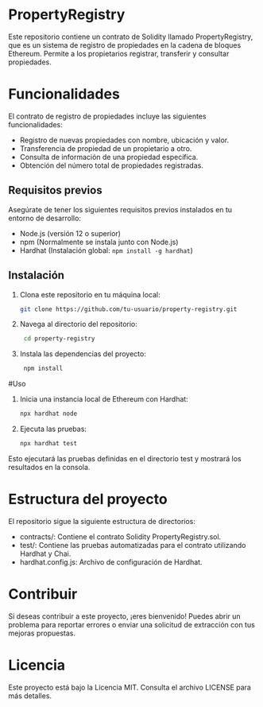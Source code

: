 # PropertyRegistry

Este repositorio contiene un contrato de Solidity llamado PropertyRegistry, que es un sistema de registro de propiedades en la cadena de bloques Ethereum. Permite a los propietarios registrar, transferir y consultar propiedades.

# Funcionalidades

El contrato de registro de propiedades incluye las siguientes funcionalidades:

- Registro de nuevas propiedades con nombre, ubicación y valor.
- Transferencia de propiedad de un propietario a otro.
- Consulta de información de una propiedad específica.
- Obtención del número total de propiedades registradas.

## Requisitos previos

Asegúrate de tener los siguientes requisitos previos instalados en tu entorno de desarrollo:

- Node.js (versión 12 o superior)
- npm (Normalmente se instala junto con Node.js)
- Hardhat (Instalación global: `npm install -g hardhat`)

## Instalación

1. Clona este repositorio en tu máquina local:

   ```bash
   git clone https://github.com/tu-usuario/property-registry.git

2. Navega al directorio del repositorio:

   ```bash
    cd property-registry

3. Instala las dependencias del proyecto:

   ```bash
    npm install

#Uso

1. Inicia una instancia local de Ethereum con Hardhat:

    ```bash
    npx hardhat node


2. Ejecuta las pruebas:

    ```bash
    npx hardhat test

Esto ejecutará las pruebas definidas en el directorio test y mostrará los resultados en la consola.

# Estructura del proyecto

El repositorio sigue la siguiente estructura de directorios:

* contracts/: Contiene el contrato Solidity PropertyRegistry.sol.
* test/: Contiene las pruebas automatizadas para el contrato utilizando Hardhat y Chai.
* hardhat.config.js: Archivo de configuración de Hardhat.

# Contribuir
Si deseas contribuir a este proyecto, ¡eres bienvenido! Puedes abrir un problema para reportar errores o enviar una solicitud de extracción con tus mejoras propuestas.

# Licencia
Este proyecto está bajo la Licencia MIT. Consulta el archivo LICENSE para más detalles.